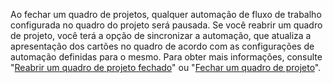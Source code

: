 Ao fechar um quadro de projetos, qualquer automação de fluxo de trabalho configurada no quadro do projeto será pausada. Se você reabrir um quadro de projeto, você terá a opção de sincronizar a automação, que atualiza a apresentação dos cartões no quadro de acordo com as configurações de automação definidas para o mesmo. Para obter mais informações, consulte "[Reabrir um quadro de projeto fechado](/articles/reopening-a-closed-project-board)" ou "[Fechar um quadro de projeto](/articles/closing-a-project-board)".
